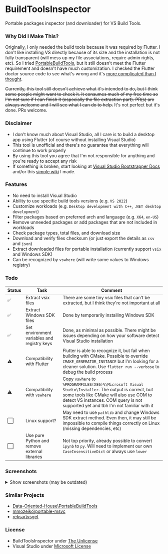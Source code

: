 # BuildToolsInspector
Portable packages inspector (and downloader) for VS Build Tools.

### Why Did I Make This?
Originally, I only needed the build tools because it was required by Flutter. I don't like installing VS directly because of its size and the installation is not fully transparent (will mess up my file associations, require admin rights, etc). So I tried [PortableBuildTools](https://github.com/Data-Oriented-House/PortableBuildTools), but it still doesn't meet the Flutter requirement and doesn't have much customization. I checked the Flutter doctor source code to see what's wrong and it's [more complicated than I thought](https://github.com/flutter/flutter/blob/master/packages/flutter_tools/lib/src/windows/visual_studio.dart).

~~Currently, this tool still doesn't achieve what it's intended to do, but I think some people might want to check it. It consumes much of my free time so I'm not sure if I can finish it (especially the file extraction part). PR(s) are always welcome and I will see what I can do to help.~~ It's not perfect but it's done. PRs welcome.

### Disclaimer
- I don't know much about Visual Studio, all I care is to build a desktop app using Flutter (of course without installing Visual Studio)
- This tool is unofficial and there's no guarantee that everything will continue to work properly
- By using this tool you agree that I'm not responsible for anything and you're ready to accept any risk
- If something is broken, start looking at [Visual Studio Bootstrapper Docs](https://github.com/MicrosoftDocs/visualstudio-docs/blob/main/docs/install/command-line-parameter-examples.md) and/or this [simple wiki](_docs/WIKI.md) I made.

### Features
- No need to install Visual Studio
- Ability to use specific build tools versions (e.g. `VS 2022`)
- Customize workloads (e.g. `Desktop development with C++`, `.NET desktop development`)
- Filter packages based on preferred arch and language (e.g. `X64`, `en-US`)
- Remove unneeded packages or add packages that are not included in workloads
- Check package types, total files, and download size
- Download and verify files checksum (or just export the details as `csv` and `json`)
- Extract downloaded files for portable installation (currently support `vsix` and Windows SDK)
- Can be recognized by `vswhere` (will write some values to Windows registry)

### Todo
|Status|Task|Comment|
|-|-|-|
|:white_check_mark:|Extract vsix files|There are some tiny vsix files that can't be extracted, but I think they're not important at all
|:white_check_mark:|Extract Windows SDK files|Done by temporarily installing Windows SDK|
|:white_check_mark:|Set environment variables and registry keys|Done, as minimal as possible. There might be issues depending on how your software detect Visual Studio installation|
|:warning:|Compatibility with Flutter|Flutter is able to recognize it, but fail when building with CMake. Possible to override `CMAKE_GENERATOR_INSTANCE` but I'm looking for a cleaner solution. Use `flutter run --verbose` to debug the build process|
|:warning:|Compatibility with `vswhere`|Copy `vswhere` to `%PROGRAMFILES(X86)%\Microsoft Visual Studio\Installer`. The output is correct, but some tools like CMake will also use COM to detect VS instances. COM query is not supported yet and tbh I'm not familiar with it|
|:white_large_square:|Linux support?|May need to use `pathlib` and change Windows SDK extract method. Even then, it may still be impossible to compile things correctly on Linux (missing dependencies, etc)|
|:white_large_square:|Use pure Python and remove external libraries|Not top priority, already possible to convert `ipynb` to `py`. Will need to implement our own `CaseInsensitiveDict` or always use `lower`|

### Screenshots

<details>
    <summary>Show screenshots (may be outdated)</summary>
    <p align="center">
        <img src="_docs/Screenshot_1.png"/>
        <img src="_docs/Screenshot_2.png"/>
        <img src="_docs/Screenshot_3.png"/>
        <img src="_docs/Screenshot_4.png"/>
        <img src="_docs/Screenshot_5.png"/>
    </p>
</details>

### Similar Projects
- [Data-Oriented-House\PortableBuildTools](https://github.com/Data-Oriented-House/PortableBuildTools)
- [mmozeiko\portable-msvc](https://gist.github.com/mmozeiko/7f3162ec2988e81e56d5c4e22cde9977)
- [reksar\vsget](https://github.com/reksar/vsget)

### License
- BuildToolsInspector under [The Unlicense](LICENSE)
- Visual Studio under [Microsoft License](https://visualstudio.microsoft.com/license-terms/)